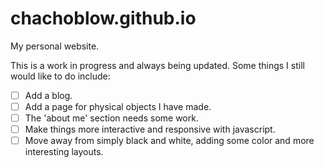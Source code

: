 # chachoblow.github.io
My personal website.

This is a work in progress and always being updated. Some things I still would like to do include:

- [ ] Add a blog.
- [ ] Add a page for physical objects I have made.
- [ ] The 'about me' section needs some work.
- [ ] Make things more interactive and responsive with javascript.
- [ ] Move away from simply black and white, adding some color and more interesting layouts.
